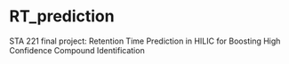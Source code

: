 # RT_prediction
STA 221 final project: Retention Time Prediction in HILIC for Boosting High Confidence Compound Identification 
